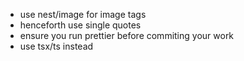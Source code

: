 - use nest/image for image tags
- henceforth use single quotes
- ensure you run prettier before commiting your work
- use tsx/ts instead
